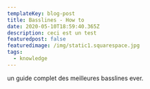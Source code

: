 ```yaml
---
templateKey: blog-post
title: Basslines - How to
date: 2020-05-10T18:59:40.365Z
description: ceci est un test
featuredpost: false
featuredimage: /img/static1.squarespace.jpg
tags:
  - knowledge
---
```

un guide complet des meilleures basslines ever.